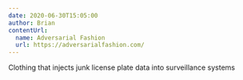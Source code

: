 ```yaml
---
date: 2020-06-30T15:05:00
author: Brian
contentUrl: 
  name: Adversarial Fashion
  url: https://adversarialfashion.com/
---
```

Clothing that injects junk license plate data into surveillance systems